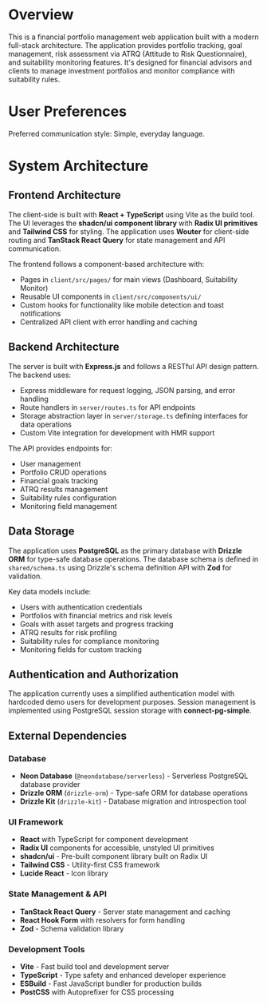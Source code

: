 # Overview

This is a financial portfolio management web application built with a modern full-stack architecture. The application provides portfolio tracking, goal management, risk assessment via ATRQ (Attitude to Risk Questionnaire), and suitability monitoring features. It's designed for financial advisors and clients to manage investment portfolios and monitor compliance with suitability rules.

# User Preferences

Preferred communication style: Simple, everyday language.

# System Architecture

## Frontend Architecture
The client-side is built with **React + TypeScript** using Vite as the build tool. The UI leverages the **shadcn/ui component library** with **Radix UI primitives** and **Tailwind CSS** for styling. The application uses **Wouter** for client-side routing and **TanStack React Query** for state management and API communication.

The frontend follows a component-based architecture with:
- Pages in `client/src/pages/` for main views (Dashboard, Suitability Monitor)
- Reusable UI components in `client/src/components/ui/`
- Custom hooks for functionality like mobile detection and toast notifications
- Centralized API client with error handling and caching

## Backend Architecture
The server is built with **Express.js** and follows a RESTful API design pattern. The backend uses:
- Express middleware for request logging, JSON parsing, and error handling
- Route handlers in `server/routes.ts` for API endpoints
- Storage abstraction layer in `server/storage.ts` defining interfaces for data operations
- Custom Vite integration for development with HMR support

The API provides endpoints for:
- User management
- Portfolio CRUD operations
- Financial goals tracking
- ATRQ results management
- Suitability rules configuration
- Monitoring field management

## Data Storage
The application uses **PostgreSQL** as the primary database with **Drizzle ORM** for type-safe database operations. The database schema is defined in `shared/schema.ts` using Drizzle's schema definition API with **Zod** for validation.

Key data models include:
- Users with authentication credentials
- Portfolios with financial metrics and risk levels
- Goals with asset targets and progress tracking
- ATRQ results for risk profiling
- Suitability rules for compliance monitoring
- Monitoring fields for custom tracking

## Authentication and Authorization
The application currently uses a simplified authentication model with hardcoded demo users for development purposes. Session management is implemented using PostgreSQL session storage with **connect-pg-simple**.

## External Dependencies

### Database
- **Neon Database** (`@neondatabase/serverless`) - Serverless PostgreSQL database provider
- **Drizzle ORM** (`drizzle-orm`) - Type-safe ORM for database operations
- **Drizzle Kit** (`drizzle-kit`) - Database migration and introspection tool

### UI Framework
- **React** with TypeScript for component development
- **Radix UI** components for accessible, unstyled UI primitives
- **shadcn/ui** - Pre-built component library built on Radix UI
- **Tailwind CSS** - Utility-first CSS framework
- **Lucide React** - Icon library

### State Management & API
- **TanStack React Query** - Server state management and caching
- **React Hook Form** with resolvers for form handling
- **Zod** - Schema validation library

### Development Tools
- **Vite** - Fast build tool and development server
- **TypeScript** - Type safety and enhanced developer experience
- **ESBuild** - Fast JavaScript bundler for production builds
- **PostCSS** with Autoprefixer for CSS processing